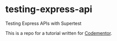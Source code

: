 # testing-express-api

Testing Express APIs with Supertest

This is a repo for a tutorial written for [Codementor].

[Codementor]: https://www.codementor.io/nodejs/tutorial/testing-express-apis-with-supertest
